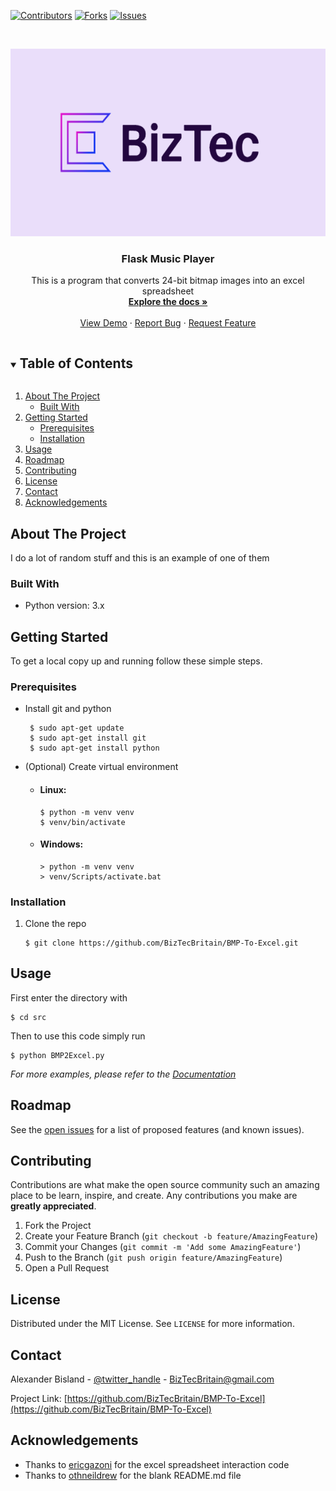 [![Contributors][contributors-shield]][contributors-url]
[![Forks][forks-shield]][forks-url]
[![Issues][issues-shield]][issues-url]
<!--[![LinkedIn][linkedin-shield]][linkedin-url]-->



<br />
<p align="center">
  <a href="https://github.com/BizTecBritain/BMP-To-Excel">
    <img src="images/BizTec.png" alt="Logo" width="580" height="300">
  </a>

  <h3 align="center">Flask Music Player</h3>

  <p align="center">
    This is a program that converts 24-bit bitmap images into an excel spreadsheet
    <br />
    <a href="https://github.com/BizTecBritain/BMP-To-Excel"><strong>Explore the docs »</strong></a>
    <br />
    <br />
    <a href="https://github.com/BizTecBritain/BMP-To-Excel">View Demo</a>
    ·
    <a href="https://github.com/BizTecBritain/BMP-To-Excel/issues">Report Bug</a>
    ·
    <a href="https://github.com/BizTecBritain/BMP-To-Excel/issues">Request Feature</a>
  </p>
</p>



<details open="open">
  <summary><h2 style="display: inline-block">Table of Contents</h2></summary>
  <ol>
    <li>
      <a href="#about-the-project">About The Project</a>
      <ul>
        <li><a href="#built-with">Built With</a></li>
      </ul>
    </li>
    <li>
      <a href="#getting-started">Getting Started</a>
      <ul>
        <li><a href="#prerequisites">Prerequisites</a></li>
        <li><a href="#installation">Installation</a></li>
      </ul>
    </li>
    <li><a href="#usage">Usage</a></li>
    <li><a href="#roadmap">Roadmap</a></li>
    <li><a href="#contributing">Contributing</a></li>
    <li><a href="#license">License</a></li>
    <li><a href="#contact">Contact</a></li>
    <li><a href="#acknowledgements">Acknowledgements</a></li>
  </ol>
</details>



## About The Project

I do a lot of random stuff and this is an example of one of them


### Built With

* Python version: 3.x



## Getting Started

To get a local copy up and running follow these simple steps.

### Prerequisites

* Install git and python
  ```
   $ sudo apt-get update
   $ sudo apt-get install git
   $ sudo apt-get install python
  ```

* (Optional) Create virtual environment
  * #### Linux:
    ```
    $ python -m venv venv
    $ venv/bin/activate
    ```
  * #### Windows:
    ```
    > python -m venv venv
    > venv/Scripts/activate.bat
    ```

### Installation

1. Clone the repo
   ```
   $ git clone https://github.com/BizTecBritain/BMP-To-Excel.git
   ```



## Usage

First enter the directory with
```
$ cd src
```

Then to use this code simply run
```
$ python BMP2Excel.py
```

_For more examples, please refer to the [Documentation](https://example.com)_



## Roadmap

See the [open issues](https://github.com/BizTecBritain/BMP-To-Excel/issues) for a list of proposed features (and known issues).



## Contributing

Contributions are what make the open source community such an amazing place to be learn, inspire, and create. Any contributions you make are **greatly appreciated**.

1. Fork the Project
2. Create your Feature Branch (`git checkout -b feature/AmazingFeature`)
3. Commit your Changes (`git commit -m 'Add some AmazingFeature'`)
4. Push to the Branch (`git push origin feature/AmazingFeature`)
5. Open a Pull Request



## License

Distributed under the MIT License. See `LICENSE` for more information.



## Contact

Alexander Bisland - [@twitter_handle](https://twitter.com/twitter_handle) - BizTecBritain@gmail.com

Project Link: [https://github.com/BizTecBritain/BMP-To-Excel](https://github.com/BizTecBritain/BMP-To-Excel) 



## Acknowledgements

* Thanks to [ericgazoni](https://github.com/ericgazoni/openpyxl) for the excel spreadsheet interaction code
* Thanks to [othneildrew](https://github.com/othneildrew/Best-README-Template/blob/master/BLANK_README.md) for the blank README.md file

[contributors-shield]: https://img.shields.io/github/contributors/BizTecBritain/BMP-To-Excel.svg?style=for-the-badge
[contributors-url]: https://github.com/BizTecBritain/BMP-To-Excel/graphs/contributors
[forks-shield]: https://img.shields.io/github/forks/BizTecBritain/BMP-To-Excel.svg?style=for-the-badge
[forks-url]: https://github.com/BizTecBritain/BMP-To-Excel/network/members
[issues-shield]: https://img.shields.io/github/issues/BizTecBritain/BMP-To-Excel.svg?style=for-the-badge
[issues-url]: https://github.com/BizTecBritain/BMP-To-Excel/issues
<!--[linkedin-shield]: https://img.shields.io/badge/-LinkedIn-black.svg?style=for-the-badge&logo=linkedin&colorB=555
[linkedin-url]: https://linkedin.com/in/othneildrew-->

